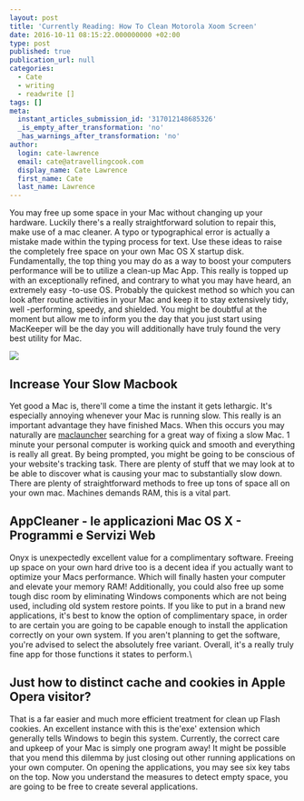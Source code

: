 ```yaml
---
layout: post
title: 'Currently Reading: How To Clean Motorola Xoom Screen'
date: 2016-10-11 08:15:22.000000000 +02:00
type: post
published: true
publication_url: null
categories:
  - Cate
  - writing
  - readwrite []
tags: []
meta:
  instant_articles_submission_id: '317012148685326'
  _is_empty_after_transformation: 'no'
  _has_warnings_after_transformation: 'no'
author:
  login: cate-lawrence
  email: cate@atravellingcook.com
  display_name: Cate Lawrence
  first_name: Cate
  last_name: Lawrence
---
```

You may free up some space in your Mac without changing up your
hardware. Luckily there's a really straightforward solution to repair
this, make use of a mac cleaner. A typo or typographical error is
actually a mistake made within the typing process for text. Use these
ideas to raise the completely free space on your own Mac OS X startup
disk. Fundamentally, the top thing you may do as a way to boost your
computers performance will be to utilize a clean-up Mac App. This really
is topped up with an exceptionally refined, and contrary to what you may
have heard, an extremely easy -to-use OS. Probably the quickest method
so which you can look after routine activities in your Mac and keep it
to stay extensively tidy, well -performing, speedy, and shielded. You
might be doubtful at the moment but allow me to inform you the day that
you just start using MacKeeper will be the day you will additionally
have truly found the very best utility for Mac.

![](rw-import/2.renewable-energy-increase.png)

Increase Your Slow Macbook
--------------------------

Yet good a Mac is, there'll come a time the instant it gets lethargic.
It's especially annoying whenever your Mac is running slow. This really
is an important advantage they have finished Macs. When this occurs you
may naturally are [maclauncher](http://maclauncher.com/) searching for a
great way of fixing a slow Mac. 1 minute your personal computer is
working quick and smooth and everything is really all great. By being
prompted, you might be going to be conscious of your website's tracking
task. There are plenty of stuff that we may look at to be able to
discover what is causing your mac to substantially slow down. There are
plenty of straightforward methods to free up tons of space all on your
own mac. Machines demands RAM, this is a vital part.

AppCleaner - le applicazioni Mac OS X - Programmi e Servizi Web
---------------------------------------------------------------

Onyx is unexpectedly excellent value for a complimentary software.
Freeing up space on your own hard drive too is a decent idea if you
actually want to optimize your Macs performance. Which will finally
hasten your computer and elevate your memory RAM! Additionally, you
could also free up some tough disc room by eliminating Windows
components which are not being used, including old system restore
points. If you like to put in a brand new applications, it's best to
know the option of complimentary space, in order to are certain you are
going to be capable enough to install the application correctly on your
own system. If you aren't planning to get the software, you're advised
to select the absolutely free variant. Overall, it's a really truly fine
app for those functions it states to perform.\

Just how to distinct cache and cookies in Apple Opera visitor?
--------------------------------------------------------------

That is a far easier and much more efficient treatment for clean up
Flash cookies. An excellent instance with this is the'exe' extension
which generally tells Windows to begin this system. Currently, the
correct care and upkeep of your Mac is simply one program away! It might
be possible that you mend this dilemma by just closing out other running
applications on your own computer. On opening the applications, you may
see six key tabs on the top. Now you understand the measures to detect
empty space, you are going to be free to create several applications.
